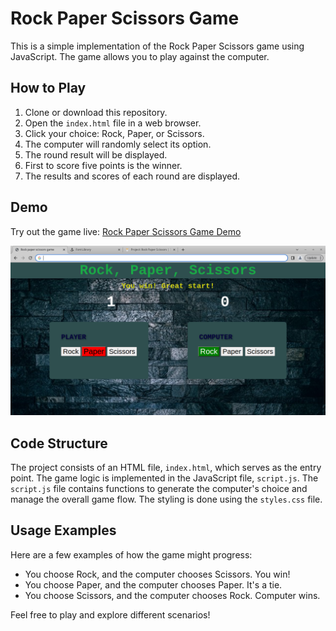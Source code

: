 # Rock Paper Scissors Game

This is a simple implementation of the Rock Paper Scissors game using JavaScript. The game allows you to play against the computer.

## How to Play

1. Clone or download this repository.
2. Open the `index.html` file in a web browser.
3. Click your choice: Rock, Paper, or Scissors.
4. The computer will randomly select its option.
5. The round result will be displayed.
6. First to score five points is the winner.
7. The results and scores of each round are displayed.

## Demo

Try out the game live: [Rock Paper Scissors Game Demo](https://mswali-code.github.io/rock-paper-scissors-game/)

![Gameplay Screenshot](screenshots/screenshot.png)

## Code Structure

The project consists of an HTML file, `index.html`, which serves as the entry point. The game logic is implemented in the JavaScript file, `script.js`. The `script.js` file contains functions to generate the computer's choice and manage the overall game flow. The styling is done using the `styles.css` file.

## Usage Examples

Here are a few examples of how the game might progress:

- You choose Rock, and the computer chooses Scissors. You win!
- You choose Paper, and the computer chooses Paper. It's a tie.
- You choose Scissors, and the computer chooses Rock. Computer wins.

Feel free to play and explore different scenarios!
